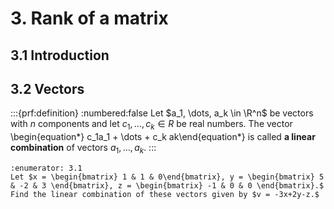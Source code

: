 # 3. Rank of a matrix

## 3.1 Introduction

## 3.2 Vectors
:::{prf:definition}
:numbered:false
Let $a_1, \dots, a_k \in \R^n$ be vectors with $n$ components and let $c_1, \dots, c_k \in R$ be real numbers. The vector
\begin{equation*} c_1a_1 + \dots + c_k ak\end{equation*}
is called **a linear combination** of vectors $a_1, \dots, a_k.$
:::

```{exercise}
:enumerator: 3.1
Let $x = \begin{bmatrix} 1 & 1 & 0\end{bmatrix}, y = \begin{bmatrix} 5 & -2 & 3 \end{bmatrix}, z = \begin{bmatrix} -1 & 0 & 0 \end{bmatrix}.$ Find the linear combination of these vectors given by $v = -3x+2y-z.$
```